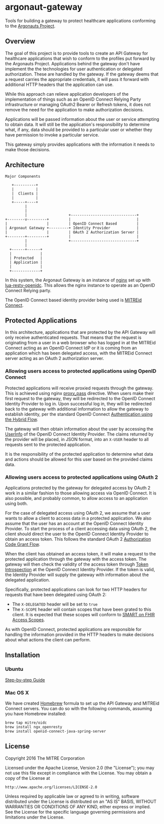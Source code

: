# argonaut-gateway
Tools for building a gateway to protect healthcare applications conforming to
the [Argonauts Project](http://argonautwiki.hl7.org/).

## Overview

The goal of this project is to provide tools to create an API Gateway for
healthcare applications that wish to conform to the profiles put forward by the
Argonauts Project. Applications behind the gateway don't have implement the
the technologies for user authentication or delegated authorization. These are
handled by the gateway. If the gateway deems that a request carries the appropriate
credentials, it will pass it forward with additional HTTP headers that the
application can use.

While this approach can relieve application developers of the implementation of
things such as an OpenID Connect Relying Party infrastructure or managing
OAuth2 Bearer or Refresh tokens, it does not remove the need for the application
to make authorization decisions.

Applications will be passed information about the user or service attempting to
obtain data. It will still be the application's responsibility to determine what,
if any, data should be provided to a particular user or whether they have
permission to invoke a particular service.

This gateway simply provides applications with the information it needs to make
those decisions.

## Architecture

```
Major Components

   +----------+
   |          |
   |  Clients |
   |          |
   +-----+----+
         |
         |
         |                   +------------------------------+
+--------v---------+         |                              |
|                  |         | OpenID Connect Based         |
| Argonaut Gateway +---------+ Identity Provider            |
|                  |         | OAuth 2 Authorization Server |
+--------+---------+         |                              |
         |                   +------------------------------+
         |
  +------+------+
  |             |
  | Protected   |
  | Application |
  |             |
  +-------------+

```

In this system, the Argonaut Gateway is an instance of [nginx](http://nginx.org/)
set up with [lua-resty-openidc](https://github.com/pingidentity/lua-resty-openidc). This
allows the nginx instance to operate as an OpenID Connect Relying party.

The OpenID Connect based identity provider being used is [MITREid Connect](https://github.com/mitreid-connect).

## Protected Applications

In this architecture, applications that are protected by the API Gateway will
only receive authenticated requests. That means that the request is originating
from a user in a web browser who has logged in at the MITREid Connect acting as
an OpenID Connect IdP or it is coming from an application which has been
delegated access, with the MITREid Connect server acting as an OAuth 2
authorization server.

### Allowing users access to protected applications using OpenID Connect

Protected applications will receive proxied requests through the gateway. This
is achieved using nginx [proxy_pass](http://nginx.org/en/docs/http/ngx_http_proxy_module.html)
directive. When users make their first request to the gateway, they will be
redirected to the OpenID Connect Identity Provider to log in. Upon successful
log in, they will be redirected back to the gateway with additional information
to allow the gateway to establish identity, per the standard OpenID Connect
[Authentication using the Hybrid Flow](http://openid.net/specs/openid-connect-core-1_0.html#HybridFlowAuth).

The gateway will then obtain information about the user by accessing the
[UserInfo](http://openid.net/specs/openid-connect-core-1_0.html#UserInfo) of the
OpenID Connect Identity Provider. The claims returned by the provider will be
placed, in JSON format, into an `X-USER` header to all requests sent to the
protected application.

It is the responsibility of the protected application to determine what data and
actions should be allowed for this user based on the provided claims data.

### Allowing users access to protected applications using OAuth 2

Applications protected by the gateway for delegated access by OAuth 2 work in a
similar fashion to those allowing access via OpenID Connect. It is also possible,
and probably common, to allow access to an application using both.

For the case of delegated access using OAuth 2, we assume that a user wants to
allow a client to access data in a protected application. We also assume that
the user has an account at the OpenID Connect Identity Provider. To start the
process of a client accessing data using OAuth 2, the client should direct the
user to the OpenID Connect Identity Provider to obtain an access token. This
follows the standard OAuth 2 [Authorization Code Grant Flow](http://tools.ietf.org/html/rfc6749#section-4.1).

When the client has obtained an access token, it will make a request to the
protected application through the gateway with the access token. The gateway
will then check the validity of the access token through
[Token Introspection](https://tools.ietf.org/html/rfc7662) at the OpenID Connect
Identity Provider. If the token is valid, the Identity Provider will supply the
gateway with information about the delegated application.

Specifically, protected applications can look for two HTTP headers for requests
that have been delegated using OAuth 2:

* The `X-DELEGATED` header will be set to `true`
* The `X-SCOPE` header will contain scopes that have been grated to this client.
It is expected that these scopes will conform to [SMART on FHIR Access Scopes](http://docs.smarthealthit.org/authorization/scopes-and-launch-context/).

As with OpenID Connect, protected applications are responsible for handling the
information provided in the HTTP headers to make decisions about what actions
the client can perform.

## Installation

### Ubuntu

[Step-by-step Guide](https://github.com/mitre/argonaut-gateway/blob/master/install-ubuntu.md)

### Mac OS X

We have created [Homebrew](http://brew.sh/) formula to set up the API Gateway
and MITREid Connect servers. You can do so with the following commands, assuming
you have Homebrew installed:

```
brew tap mitre/oidc
brew install ngx_openresty
brew install openid-connect-java-spring-server
```

## License

Copyright 2016 The MITRE Corporation

Licensed under the Apache License, Version 2.0 (the "License");
you may not use this file except in compliance with the License.
You may obtain a copy of the License at

    http://www.apache.org/licenses/LICENSE-2.0

Unless required by applicable law or agreed to in writing, software
distributed under the License is distributed on an "AS IS" BASIS,
WITHOUT WARRANTIES OR CONDITIONS OF ANY KIND, either express or implied.
See the License for the specific language governing permissions and
limitations under the License.
